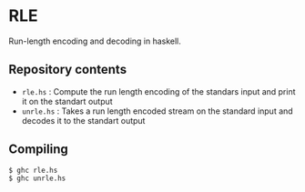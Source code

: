 # RLE
Run-length encoding and decoding in haskell.

## Repository contents
 * `rle.hs` : Compute the run length encoding of the standars input and print it on the standart output
 * `unrle.hs` : Takes a run length encoded stream on the standard input and decodes it to the standart output

## Compiling
```sh
$ ghc rle.hs
$ ghc unrle.hs
```
